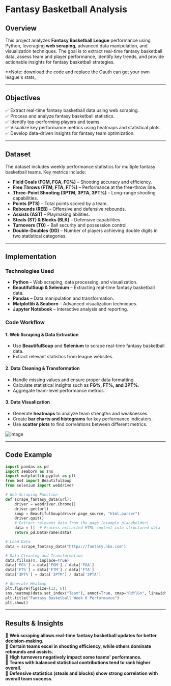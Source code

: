 # Fantasy Basketball Analysis

## Overview
This project analyzes **Fantasy Basketball League** performance using Python, leveraging **web scraping**, advanced data manipulation, and visualization techniques. The goal is to extract real-time fantasy basketball data, assess team and player performance, identify key trends, and provide actionable insights for fantasy basketball strategies.

**Note: download the code and replace the Oauth can get your own league's stats,

---

## Objectives
✅ Extract real-time fantasy basketball data using web scraping.  
✅ Process and analyze fantasy basketball statistics.  
✅ Identify top-performing players and teams.  
✅ Visualize key performance metrics using heatmaps and statistical plots.  
✅ Develop data-driven insights for fantasy team optimization.  

---

## Dataset
The dataset includes weekly performance statistics for multiple fantasy basketball teams. Key metrics include:
- **Field Goals (FGM, FGA, FG%)** – Shooting accuracy and efficiency.
- **Free Throws (FTM, FTA, FT%)** – Performance at the free-throw line.
- **Three-Point Shooting (3PTM, 3PTA, 3PT%)** – Long-range shooting capabilities.
- **Points (PTS)** – Total points scored by a team.
- **Rebounds (REB)** – Offensive and defensive rebounds.
- **Assists (AST)** – Playmaking abilities.
- **Steals (ST) & Blocks (BLK)** – Defensive capabilities.
- **Turnovers (TO)** – Ball security and possession control.
- **Double-Doubles (DD)** – Number of players achieving double digits in two statistical categories.

---

## Implementation
### **Technologies Used**
- **Python** – Web scraping, data processing, and visualization.
- **BeautifulSoup & Selenium** – Extracting real-time fantasy basketball data.
- **Pandas** – Data manipulation and transformation.
- **Matplotlib & Seaborn** – Advanced visualization techniques.
- **Jupyter Notebook** – Interactive analysis and reporting.

### **Code Workflow**
#### **1. Web Scraping & Data Extraction**
- Use **BeautifulSoup** and **Selenium** to scrape real-time fantasy basketball data.
- Extract relevant statistics from league websites.

#### **2. Data Cleaning & Transformation**
- Handle missing values and ensure proper data formatting.
- Calculate statistical insights such as **FG%, FT%, and 3PT%**.
- Aggregate team-level performance metrics.

#### **3. Data Visualization**
- Generate **heatmaps** to analyze team strengths and weaknesses.
- Create **bar charts and histograms** for key performance indicators.
- Use **scatter plots** to find correlations between different metrics.

![image](https://github.com/user-attachments/assets/35ffd39b-55c6-4d9b-9c14-146ecda1f47d)

---

## Code Example
```python
import pandas as pd
import seaborn as sns
import matplotlib.pyplot as plt
from bs4 import BeautifulSoup
from selenium import webdriver

# Web Scraping Function
def scrape_fantasy_data(url):
    driver = webdriver.Chrome()
    driver.get(url)
    soup = BeautifulSoup(driver.page_source, "html.parser")
    driver.quit()
    # Extract relevant data from the page (example placeholder)
    data = []  # Process extracted HTML content into structured data
    return pd.DataFrame(data)

# Load Data
data = scrape_fantasy_data("https://fantasy.nba.com")

# Data Cleaning and Transformation
data.fillna(0, inplace=True)
data['FG%'] = data['FGM'] / data['FGA']
data['FT%'] = data['FTM'] / data['FTA']
data['3PT%'] = data['3PTM'] / data['3PTA']

# Generate Heatmap
plt.figure(figsize=(12, 6))
sns.heatmap(data.set_index("Team"), annot=True, cmap="RdYlGn", linewidths=0.5)
plt.title("Fantasy Basketball Week 8 Performance")
plt.show()
```

---

## Results & Insights
📌 **Web scraping allows real-time fantasy basketball updates for better decision-making.**  
📌 **Certain teams excel in shooting efficiency, while others dominate rebounds and assists.**  
📌 **High turnovers negatively impact some teams' performance.**  
📌 **Teams with balanced statistical contributions tend to rank higher overall.**  
📌 **Defensive statistics (steals and blocks) show strong correlation with overall team success.**
